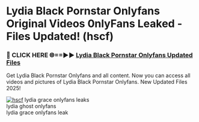 # Lydia Black Pornstar Onlyfans Original Videos 0nlyFans Leaked - Files Updated! (hscf)

<h3>🔴 CLICK HERE 🌐==►► <a href="https://tinyurl.com/x26r9saj" rel="nofollow">Lydia Black Pornstar Onlyfans Updated Files</a></h3>

Get Lydia Black Pornstar Onlyfans and all content. Now you can access all videos and pictures of Lydia Black Pornstar Onlyfans. New Updated Files 2025!

[![hscf](https://i.imgur.com/LkgZPqh.gif)](https://tinyurl.com/x26r9saj)
lydia grace onlyfans leaks<br>
lydia ghost onlyfans<br>
lydia grace onlyfans leak